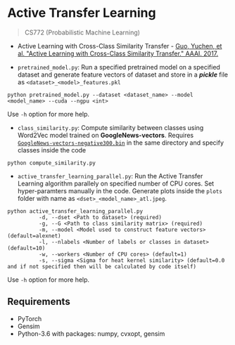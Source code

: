 # Active Transfer Learning #
> CS772 (Probabilistic Machine Learning)

* Active Learning with Cross-Class Similarity Transfer -
 [Guo, Yuchen, et al. "Active Learning with Cross-Class Similarity Transfer." AAAI. 2017.](https://aaai.org/ocs/index.php/AAAI/AAAI17/paper/view/14165)

* `pretrained_model.py`: Run a specified pretrained model on a specified dataset and generate feature vectors of dataset and store in a **_pickle_** file as `<dataset>_<model>_features.pkl`
```shell
python pretrained_model.py --dataset <dataset_name> --model <model_name> --cuda --ngpu <int>
```
  Use `-h` option for more help.

* `class_similarity.py`: Compute similarity between classes using Word2Vec model trained on **GoogleNews-vectors**. Requires [`GoogleNews-vectors-negative300.bin`](https://github.com/mmihaltz/word2vec-GoogleNews-vectors) in the same directory and specify classes inside the code
```shell
python compute_similarity.py
```

* `active_transfer_learning_parallel.py`: Run the Active Transfer Learning algorithm parallely on specified number of CPU cores. Set hyper-paramters manually in the code. Generate plots inside the `plots` folder with name as `<dset>_<model_name>_atl.jpeg`.
```
python active_transfer_learning_parallel.py
          -d, --dset <Path to dataset> (required)
          -g, --G <Path to class similarity matrix> (required)
          -m, --model <Model used to construct feature vectors> (default=alexnet)
          -l, --nlabels <Number of labels or classes in dataset> (default=10)
          -w, --workers <Number of CPU cores> (default=1)
          -s, --sigma <Sigma for heat kernel similarity> (default=0.0 and if not specified then will be calculated by code itself)
```
Use `-h` option for more help.

## Requirements
* PyTorch
* Gensim
* Python-3.6 with packages: numpy, cvxopt, gensim
